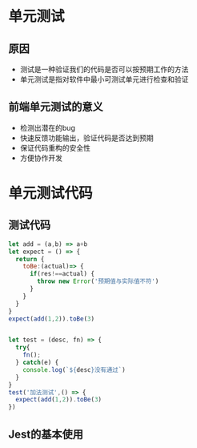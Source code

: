 <!--
 * @Author: your name
 * @Date: 2021-07-04 17:49:24
 * @LastEditTime: 2021-07-04 18:07:12
 * @LastEditors: your name
 * @Description: In User Settings Edit
 * @FilePath: /pe-lesson/微课学习记录/单元测试.md
-->

# 单元测试

## 原因

- 测试是一种验证我们的代码是否可以按预期工作的方法
- 单元测试是指对软件中最小可测试单元进行检查和验证

## 前端单元测试的意义

- 检测出潜在的bug
- 快速反馈功能输出，验证代码是否达到预期
- 保证代码重构的安全性
- 方便协作开发
  
# 单元测试代码
## 测试代码

```js
let add = (a,b) => a+b
let expect = () => {
  return {
    toBe:(actual)=> {
      if(res!==actual) {
        throw new Error('预期值与实际值不符')
      }
    }
  }
}
expect(add(1,2)).toBe(3)


let test = (desc, fn) => {
  try{
    fn();
  } catch(e) {
    console.log(`${desc}没有通过`)
  }
}
test('加法测试',() => {
  expect(add(1,2)).toBe(3)
})
```
## Jest的基本使用
